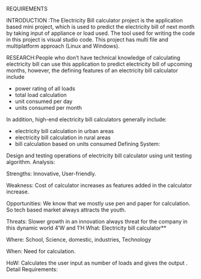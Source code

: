  REQUIREMENTS
 
 INTRODUCTION :The Electricity Bill calculator project is the application based mini project, which is used to predict the electricity bill of next month by taking input of appliance or load used. The tool used for writing the code in this project is visual studio code. This project has multi file and multiplatform approach (Linux and Windows).
 
 RESEARCH:People who don’t have technical knowledge of calculating electricity bill can use this application to predict electricity bill of upcoming months, however, the defining features of an electricity bill calculator include
 
 
* power rating of all loads
* total load calculation
* unit consumed per day
* units consumed per month

In addition, high-end electricity bill calculators generally include:
* electricity bill calculation in urban areas
* electricity bill calculation in rural areas
* bill calculation based on units consumed
Defining System:


Design and testing operations of electricity bill calculator using unit testing algorithm.
Analysis: 

Strengths: Innovative, User-friendly.

Weakness: Cost of calculator increases as features added in the calculator increase.

Opportunities: We know that we mostly use pen and paper for calculation. So tech based market always attracts the youth.

Threats: Slower growth in an innovation always threat for the company in this dynamic world
4’W and 1’H
What: Electricity bill calculator**

Where: School, Science, domestic, industries, Technology

When: Need for calculation.

HoW: Calculates the user input as number of loads and gives the output
.
Detail Requirements:

